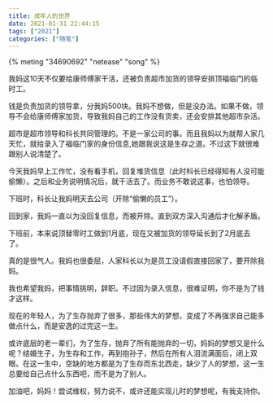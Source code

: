 ```yaml
---
title: 成年人的世界
date: 2021-01-31 22:44:15
tags: ["2021"]
categories: ["随笔"]
---
```


{% meting "34690692" "netease" "song" %}
</br>

我妈这10天不仅要给康师傅家干活，还被负责超市加货的领导安排顶福临门的临时工。

<!--more-->

钱是负责加货的领导拿，分我妈500块。我妈不想做，但是没办法。如果不做，领导不会给康师傅家加货，导致我妈自己的工作没有货卖，还会安排其他超市杂活。

超市是超市领导和科长共同管理的。不是一家公司的事。而且我妈以为就帮人家几天忙，就给录入了福临门家的身份信息,她跟我说这是生存之道。不过这下就很难跟别人说清楚了。

今天我妈早上工作忙，没有看手机，回复堆货信息（此时科长已经得知有人没可能偷懒）。之后和业务说明情况后，就干活去了。而业务不敢说这事，也怕领导。

下班时，科长让我妈明天去公司（开除“偷懒的员工”）。

回到家，我妈一直以为没回复信息，而被开除。直到双方深入沟通后才化解矛盾。

下班前，本来说顶替零时工做到1月底，现在又被加货的领导延长到了2月底去了。

真的是很气人。我妈也很委屈，人家科长以为是员工没请假直接回家了，要开除我妈。

我也希望我妈，把事情挑明，辞职。不过因为录入信息，很难证明，你不是为了钱才这样。

现在的年轻人，为了生存抛弃了很多，那些伟大的梦想，变成了不再强求自己能多做点什么，而是安逸的过完这一生。

或许底层的老一辈们，为了生存，抛弃了所有能抛弃的一切，妈妈的梦想又是什么呢？结婚生子，为生存和工作，再到抱孙子，然后在所有人泪流满面后，闭上双眼。在这一生中，空缺的地方都是为了生存而东北西走，缺少了人的梦想，这一生总要给自己点什么东西吧，而不是为了别人。

加油吧，妈妈！尝试维权，努力说不，或许还能实现儿时的梦想呢，有我支持你。


